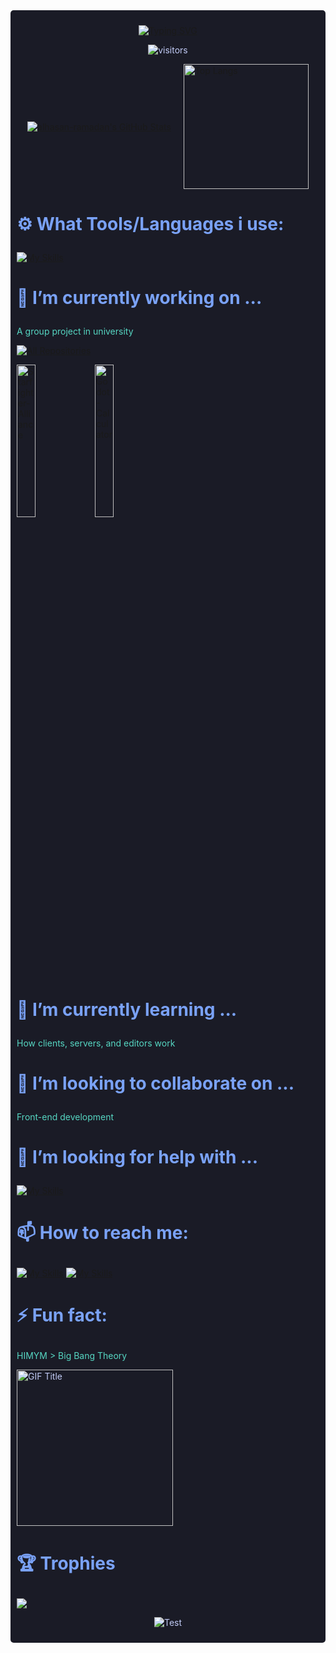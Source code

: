 <div style="background-color:#1a1b26; color:#c0caf5; padding:10px; border-radius:5px;">
<div align=center>

[![Typing SVG](https://readme-typing-svg.demolab.com?font=Tangerine&size=40&pause=300&color=56D6C2&center=true&vCenter=true&multiline=true&width=435&height=125&lines=Hi+there!+I+am+Alhasan+Ramadan;Welcome+to+my+GitHub%3A)](https://git.io/typing-svg)</div>
<div align=center>

![visitors](https://visitor-badge.laobi.icu/badge?page_id=alhasan-ramadan.906008051)
</div>

<div style="display: flex; justify-content: center; align-items: center; gap: 20px;">
    <a href="https://awesome-github-stats.azurewebsites.net/index.html??cardType=level&theme=tokyonight&preferLogin=true&Background=00000000&Ring=56D6C2">    <img  alt="alhasan-ramadan's GitHub Stats" src="https://awesome-github-stats.azurewebsites.net/user-stats/alhasan-ramadan?cardType=level&theme=tokyonight&preferLogin=true&Background=00000000&Ring=56D6C2" />  </a>
  <a href="https://github.com/anuraghazra/github-readme-stats">
    <img src="https://github-readme-stats.vercel.app/api/top-langs/?username=alhasan-ramadan&langs_count=8&layout=compact&theme=tokyonight&bg_color=00000000" alt="Top Langs" style="height: 200px; width: auto;"/>
  </a>
</div>


# <p style="color:#7aa2f7;">⚙️ What Tools/Languages i use:</p>

[![My Skills](https://skillicons.dev/icons?i=vscode,idea,godot,obsidian,figma,blender,dotnet,docker,cloudflare,windows,linux,githubactions,github,gitlab,git,matlab,cs,html,css,java,latex,md,haskell)](https://skillicons.dev)


# <p style="color:#7aa2f7;">🔭 I’m currently working on ...</p>
<p style="color:#56D6C2;">
A group project in university
<p align="left">
  <a href="https://github.com/alhasan-ramadan?tab=repositories&sort=stargazers">
    <img alt="All Repositories" title="All Repositories" src="https://custom-icon-badges.herokuapp.com/badge/-All%20Repos-bb9af7?style=for-the-badge&logoColor=white&logo=repo"/>
  </a>
</p>

<a href="https://github.com/alhasan-ramadan/starfighter-alliance">
  <img width="25%" src="https://denvercoder1-github-readme-stats.vercel.app/api/pin/?username=alhasan-ramadan&repo=starfighter-alliance&hide_border=false&bg_color=1F222E&title_color=bb9af7&icon_color=bb9af7&theme=tokyonight&show_icons=false" alt="Starfighter-Alliance">
</a>
<a href="https://github.com/alhasan-ramadan/godot-calculator">
  <img width="25%" src="https://denvercoder1-github-readme-stats.vercel.app/api/pin/?username=alhasan-ramadan&repo=godot-calculator&theme=tokyonight&bg_color=1F222E&title_color=bb9af7&icon_color=bb9af7&hide_border=false&show_icons=false" alt="Godot-Calculator">
</a>


</p>


# <p style="color:#7aa2f7;">🌱 I’m currently learning ...</p>
<p style="color:#56D6C2;">
How clients, servers, and editors work
</p>


# <p style="color:#7aa2f7;">👯 I’m looking to collaborate on ...</p>
<p style="color:#56D6C2;">
Front-end development
</p>


# <p style="color:#7aa2f7;">🤔 I’m looking for help with ...</p>
[![My Skills](https://skillicons.dev/icons?i=react)](https://skillicons.dev)


# <p style="color:#7aa2f7;">📫 How to reach me:</p>
[![My Skills](https://skillicons.dev/icons?i=linkedin)](https://www.linkedin.com/in/alhasan-ramadan-75a390220/)
[![My Skills](https://skillicons.dev/icons?i=instagram)](https://www.instagram.com/0nlyhasan)


# <p style="color:#7aa2f7;">⚡ Fun fact:</p>
<p style="color:#56D6C2;">
HIMYM > Big Bang Theory
</p>
<img src="https://media.giphy.com/media/lTY3NrsUR2KwOihvpA/giphy.gif" alt="GIF Title" width="250">


# <p style="color:#7aa2f7;">🏆 Trophies</p>
![](https://github-profile-trophy.vercel.app/?username=alhasan-ramadan&theme=tokyonight&no-frame=false&no-bg=true&bg_color=00000000&margin-w=4)

<div align=center>

![Test](https://github-readme-streak-stats.herokuapp.com/?user=alhasan-ramadan&theme=tokyonight&hide_border=false&bg_color=00000000)
<br/>
</div>
</div>

